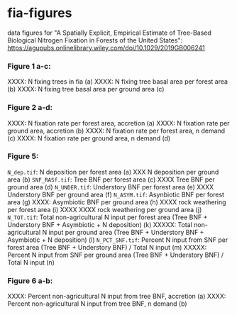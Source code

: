 # fia-figures
data figures for "A Spatially Explicit, Empirical Estimate of Tree-Based Biological Nitrogen Fixation in Forests of the United States": https://agupubs.onlinelibrary.wiley.com/doi/10.1029/2019GB006241

### Figure 1 a-c:
XXXX: N fixing trees in fia (a)
XXXX: N fixing tree basal area per forest area (b)
XXXX: N fixing tree basal area per ground area (c)

### Figure 2 a-d:
XXXX: N fixation rate per forest area, accretion (a)
XXXX: N fixation rate per ground area, accretion (b)
XXXX: N fixation rate per forest area, n demand (c)
XXXX: N fixation rate per ground area, n demand (d)

### Figure 5:
`N_dep.tif`: N deposition per forest area (a)
XXX N deposition per ground area (b)
`SNF_RASf.tif`: Tree BNF per forest area (c)
XXXX Tree BNF per ground area (d)
`N_UNDER.tif`: Understory BNF per forest area (e)
XXXX Understory BNF per ground area (f)
`N_ASYM.tif`: Asynbiotic BNF per forest area (g)
XXXX: Asymbiotic BNF per ground area (h)
XXXX rock weathering per forest area (i) XXXX
XXXX rock weathering per ground area (j) 
`N_TOT.tif`: Total non-agricultural N input per forest area (Tree BNF + Understory BNF + Asymbiotic + N deposition) (k)
XXXXX: Total non-agricultural N input per ground area (Tree BNF + Understory BNF + Asymbiotic + N deposition) (l)
`N_PCT_SNF.tif`: Percent N input from SNF per forest area (Tree BNF + Understory BNF) / Total N input (m)
XXXXX: Percent N input from SNF per ground area (Tree BNF + Understory BNF) / Total N input (n)

### Figure 6 a-b:
XXXX: Percent non-agricultural N input from tree BNF, accretion (a)
XXXX: Percent non-agricultural N input from tree BNF, n demand (b)

